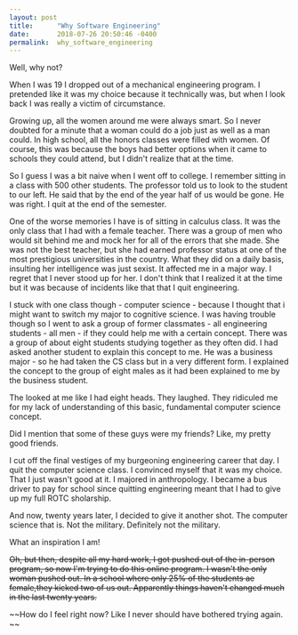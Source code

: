 ```yaml
---
layout: post
title:      "Why Software Engineering"
date:       2018-07-26 20:50:46 -0400
permalink:  why_software_engineering
---
```


Well, why not?

When I was 19 I dropped out of a mechanical engineering program. I pretended like it was my choice because it technically was, but when I look back I was really a victim of circumstance.

Growing up, all the women around me were always smart. So I never doubted for a minute that a woman could do a job just as well as a man could. In high school, all the honors classes were filled with women. Of course, this was because the boys had better options when it came to schools they could attend, but I didn't realize that at the time.

So I guess I was a bit naive when I went off to college. I remember sitting in a class with 500 other students. The professor told us to look to the student to our left. He said that by the end of the year half of us would be gone. He was right. I quit at the end of the semester.

One of the worse memories I have is of sitting in calculus class. It was the only class that I had with a female teacher. There was a group of men who would sit behind me and mock her for all of the errors that she made. She was not the best teacher, but she had earned professor status at one of the most prestigious universities in the country. What they did on a daily basis, insulting her intelligence was just sexist. It affected me in a major way. I regret that I never stood up for her. I don't think that I realized it at the time but it was because of incidents like that that I quit engineering.

I stuck with one class though - computer science - because I  thought that i might want to switch my major to cognitive science. I was having trouble though so I went to ask a group of former classmates - all engineering students - all men - if they could help me with a certain concept. There was a group of about eight students studying together as they often did. I had asked another student to explain this concept to me. He was a business major - so he had taken the CS class but in a very different form. I explained the concept to the group of eight males as it had been explained to me by  the business student.

The looked at me like I had eight heads. They laughed. They ridiculed me for my lack of understanding of this basic, fundamental computer science concept.

Did I mention that some of these guys were my friends? Like, my pretty good friends.

I cut off the final vestiges of my burgeoning engineering career that day. I quit the computer science class. I convinced myself that it was my choice. That I just wasn't good at it. I majored in anthropology. I became a bus driver to pay for school since quitting engineering meant that I had to give up my full ROTC sholarship.

And now, twenty years later, I decided to give it another shot. The computer science that is. Not the military. Definitely not the military.

What an inspiration I am!

~~Oh, but then, despite all my hard work, I got pushed out of the in-person program, so now I'm trying to do this online program. I wasn't the only woman pushed out. In a school where only 25% of the students ae female,they kicked two of us out. Apparently things haven't changed much in the last twenty years.~~

~~How do I feel right now? Like I never should have bothered trying again. ~~
